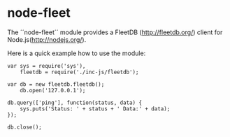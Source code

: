 node-fleet
==========

The ´´node-fleet´´ module provides a FleetDB (http://fleetdb.org/) client for Node.js(http://nodejs.org/).

Here is a quick example how to use the module:

	var sys = require('sys'),
	    fleetdb = require('./inc-js/fleetdb');

	var db = new fleetdb.fleetdb();
	    db.open('127.0.0.1');

	db.query(['ping'], function(status, data) {
  		sys.puts('Status: ' + status + ' Data:' + data);
	});

	db.close();
